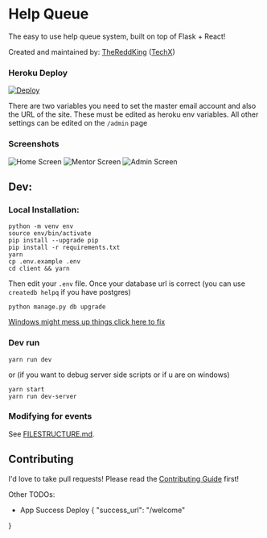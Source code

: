 # Help Queue

The easy to use help queue system, built on top of Flask + React! 

Created and maintained by: [TheReddKing](mailto:kevin21@mit.edu) ([TechX](https://techx.io))


### Heroku Deploy

[![Deploy](https://www.herokucdn.com/deploy/button.svg)](https://heroku.com/deploy?template=https://github.com/techx/helpqueue/tree/master)

There are two variables you need to set the master email account and also the URL of the site. These must be edited as heroku env variables.
All other settings can be edited on the `/admin` page

### Screenshots

![Home Screen](./docs/img/opening.png)
![Mentor Screen](./docs/img/mentor.png)
![Admin Screen](./docs/img/admin.png)

## Dev:
### Local Installation:

    python -m venv env
    source env/bin/activate
    pip install --upgrade pip
    pip install -r requirements.txt
    yarn
    cp .env.example .env
    cd client && yarn

Then edit your `.env` file. Once your database url is correct (you can use `createdb helpq` if you have postgres)

    python manage.py db upgrade

[Windows might mess up things click here to fix](https://stackoverflow.com/questions/18664074/getting-error-peer-authentication-failed-for-user-postgres-when-trying-to-ge)

### Dev run

    yarn run dev
    
or (if you want to debug server side scripts or if u are on windows)

    yarn start
    yarn run dev-server

### Modifying for events

See [FILESTRUCTURE.md](FILESTRUCTURE.md).

Contributing
------------

I'd love to take pull requests! Please read the [Contributing Guide](CONTRIBUTING.md) first!

Other TODOs:
- App Success Deploy
{
  "success_url": "/welcome"

}
